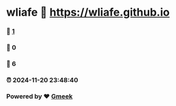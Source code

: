 # wliafe :link: https://wliafe.github.io 
### :page_facing_up: [1](https://wliafe.github.io/tag.html) 
### :speech_balloon: 0 
### :hibiscus: 6 
### :alarm_clock: 2024-11-20 23:48:40 
### Powered by :heart: [Gmeek](https://github.com/Meekdai/Gmeek)

